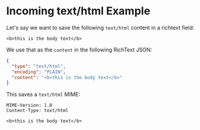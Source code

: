 # Incoming text/html Example

Let's say we want to save the following `text/html` content in a richtext field:

```text
<b>this is the body text</b>
```

We use that as the `content` in the following RichText JSON:

```json
{
  "type": "text/html",
  "encoding": "PLAIN",
  "content": "<b>this is the body text</b>"
}
```

This saves a `text/html` MIME:

```text
MIME-Version: 1.0
Content-Type: text/html

<b>this is the body text</b>
```
